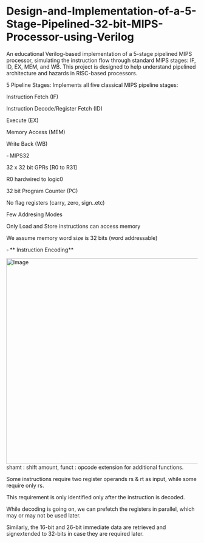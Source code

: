 # Design-and-Implementation-of-a-5-Stage-Pipelined-32-bit-MIPS-Processor-using-Verilog
An educational Verilog-based implementation of a 5-stage pipelined MIPS processor, simulating the instruction flow through standard MIPS stages: IF, ID, EX, MEM, and WB. This project is designed to help understand pipelined architecture and hazards in RISC-based processors.

5 Pipeline Stages: Implements all five classical MIPS pipeline stages:

Instruction Fetch (IF)

Instruction Decode/Register Fetch (ID)

Execute (EX)

Memory Access (MEM)

Write Back (WB)

▫️ MIPS32

32 x 32 bit GPRs [R0 to R31]

R0 hardwired to logic0

32 bit Program Counter (PC)

No flag registers (carry, zero, sign..etc)

Few Addresing Modes

Only Load and Store instructions can access memory

We assume memory word size is 32 bits (word addressable)

▫️ ** Instruction Encoding**

<img width="966" height="542" alt="Image" src="https://github.com/user-attachments/assets/39cb543d-1b17-4e07-9ea7-001fe85754b4" />
shamt : shift amount, funct : opcode extension for additional functions.

Some instructions require two register operands rs & rt as input, while some require only rs.

This requirement is only identified only after the instruction is decoded.

While decoding is going on, we can prefetch the registers in parallel, which may or may not be used later.

Similarly, the 16-bit and 26-bit immediate data are retrieved and signextended to 32-bits in case they are required later.
